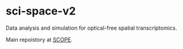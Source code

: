 # sci-space-v2

Data analysis and simulation for optical-free spatial transcriptomics.

Main repoistory at [SCOPE](https://github.com/SrivatsanLab/SCOPE).
